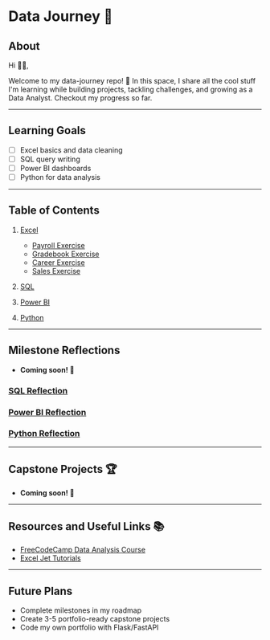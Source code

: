# Data Journey 🚀

## About
Hi ✋🏽, 

Welcome to my data-journey repo! 🚀 In this space, I share all the cool stuff I'm learning while building projects, tackling challenges, and growing as a Data Analyst. Checkout my progress so far.

---

## Learning Goals

- [ ] Excel basics and data cleaning  
- [ ] SQL query writing  
- [ ] Power BI dashboards  
- [ ] Python for data analysis  

---

## Table of Contents

1. [Excel](https://github.com/mikechikwanda/data-journey/tree/main/excel)
   - [Payroll Exercise](https://github.com/mikechikwanda/data-journey/tree/main/excel/payroll)  
   - [Gradebook Exercise](https://github.com/mikechikwanda/data-journey/tree/main/excel/gradebook)  
   - [Career Exercise](https://github.com/mikechikwanda/data-journey/tree/main/excel/career)  
   - [Sales Exercise](https://github.com/mikechikwanda/data-journey/tree/main/excel/sales)  
   
2. [SQL](#)  
3. [Power BI](#)  
4. [Python](#)

---

## Milestone Reflections

- **Coming soon! 🚧**

  
### [SQL Reflection](#)  
### [Power BI Reflection](#)  
### [Python Reflection](#)  

---

## Capstone Projects 🏆

- **Coming soon! 🚧**

---

## Resources and Useful Links 📚
- [FreeCodeCamp Data Analysis Course](https://www.freecodecamp.org)  
- [Excel Jet Tutorials](https://www.exceljet.net)  

---

## Future Plans
- Complete milestones in my roadmap  
- Create 3-5 portfolio-ready capstone projects  
- Code my own portfolio with Flask/FastAPI  
